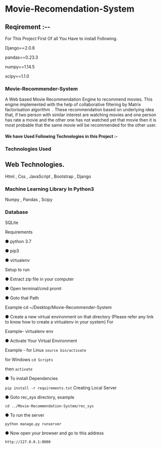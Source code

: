 # Movie-Recomendation-System

## Reqirement :--


For This Project First Of all You Have to install Following.

Django==2.0.8


pandas==0.23.3


numpy==1.14.5


scipy==1.1.0





###  Movie-Recommender-System 


A Web based Movie Recommendation Engine to recommend movies. This engine implemented with the help of ​collaborative filtering by Matrix factorisation algorithm ​ .​ These recommendation based on underlying idea that, if two person with similar interest are watching movies and one person has rate a movie and the other one has not watched yet that movie then it is most probable that the same movie will be recommended for the other user. 
 
 


#### We have Used Following Technologies in this Project :-

### Technologies Used 
 
## Web Technologies.


Html , Css , JavaScript , Bootstrap , Django 
 
### Machine Learning Library In Python3 


Numpy , Pandas , Scipy 
 
### Database


SQLite 



Requirements 

● python 3.7 

● pip3 

● virtualenv 
 
 
Setup to run 
 
● Extract zip file in your computer 
 
● Open terminal/cmd promt 
 
● Goto that Path 
 
 Example 
cd ~/Desktop/Movie-Recommender-System

● Create a new virtual environment on that directory (Please refer any link to know how to create a virtualenv in your system) For 

Example-  virtualenv env 
 
 
● Activate Your Virtual Environment 
 
Example -     for Linux   ```source bin/activate``` 

for Windows ```cd Scripts``` 

then  ```activate ```

● To install Dependencies 
 
```pip install -r requirements.txt``` 
 Creating Local Server 
 
● Goto rec_sys directory, example 
 
```cd ../Movie-Recommendation-System/rec_sys``` 
 
● To run the server 
 
```python manage.py runserver``` 
 
● Now open your browser and go to this address 
 
```http://127.0.0.1:8000``` 















